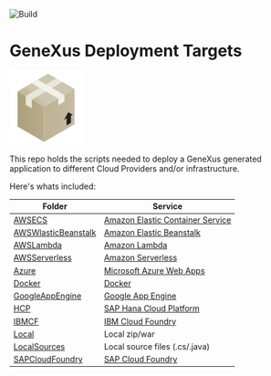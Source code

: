 ![Build](https://github.com/genexuslabs/deployment-targets/workflows/Build/badge.svg)

# GeneXus Deployment Targets
![](/res/cardboard-box.png)

This repo holds the scripts needed to deploy a GeneXus generated application to different Cloud Providers and/or infrastructure. 

Here's whats included:

Folder|Service
---|---
[AWSECS](./src/AWSECS)| [Amazon Elastic Container Service](https://aws.amazon.com/ecs/)
[AWSWlasticBeanstalk](./src/AWSWlasticBeanstalk)|[Amazon Elastic Beanstalk](https://aws.amazon.com/elasticbeanstalk/)
[AWSLambda](./src/AWSLambda)|[Amazon Lambda](https://aws.amazon.com/lambda/)
[AWSServerless](./src/AWSServerless)|[Amazon Serverless](https://aws.amazon.com/serverless/)
[Azure](./src/Azure)|[Microsoft Azure Web Apps](https://azure.microsoft.com/en-us/services/app-service/web/)
[Docker](./src/Docker)|[Docker](https://www.docker.com/)
[GoogleAppEngine](./src/GoogleAppEngine)|[Google App Engine](https://cloud.google.com/appengine)
[HCP](./src/HCP)|[SAP Hana Cloud Platform](https://saphanacloudservices.com/)
[IBMCF](./src/IBMCF)|[IBM Cloud Foundry](https://www.ibm.com/cloud/cloud-foundry)
[Local](./src/Local)|Local zip/war
[LocalSources](./src/LocalSources)|Local source files (.cs/.java)
[SAPCloudFoundry](./src/SAPCloudFoundry)|[SAP Cloud Foundry](https://www.cloudfoundry.org/the-foundry/sap-cloud-platform/)